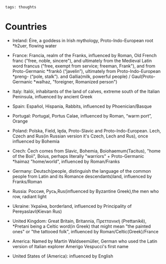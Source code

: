 ```
tags: thoughts
```

# Countries

- Ireland: Éire, a goddess in Irish mythology, Proto-Indo-European root *h2uer, flowing water

- France: Francia, realm of the Franks, influenced by Roman,  Old French franc ("free, noble, sincere"), and ultimately from the Medieval Latin word francus ("free, exempt from service; freeman, Frank"), and from Proto-Germanic *frankô (“javelin”), ultimately from Proto-Indo-European *preng- (“pole, stalk”). and Gallia(milk, powerful people) / Gaul(Proto-Germanic *walhaz, "foreigner, Romanized person")

- Italy: Italói, inhabitants of the land of calves, extreme south of the Italian Peninsula, influenced by ancient Greek

- Spain: Español, Hispania, Rabbits, influenced by Phoenician/Basque

- Portugal: Portugal, Portus Calae, influenced by Roman, “warm port”, Orange

- Poland: Polska, Field, lęda, Proto-Slavic and Proto-Indo-European. Lech, Czech and Rus(in Russian version it's Czech, Lech and Rus), once influenced by Bohemia

- Crech: Čech comes from Slavic, Bohemia, Boiohaemum(Tacitus), "home of the Boii", Boius, perhaps literally "warriors" + Proto-Germanic *haimaz "home/world",  influenced by Roman/Franks

- Germany: Deutsch(people, distinguish the language of the common people from Latin and its Romance descendants)land, influenced by Franks/Roman

- Russia: Россия, Русь,Rus(influenced by Byzantine Greek),the men who row, radiant light

- Ukraine: Україна, borderland, influenced by Principality of Pereyaslavl(Kievan Rus)

- United Kingdom: Great Britain, Britannia, Πρεττανική (Prettanikē), *Pretani being a Celtic word(in Greek) that might mean "the painted ones" or "the tattooed folk", influenced by Roman/Celtic(Greek)/France

- America: Named by Martin Waldseemüller, German who used the Latin version of Italian explorer Amerigo Vespucci's first name

- United States of (America): influenced by English 